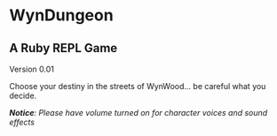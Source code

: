 # WynDungeon

## A Ruby REPL Game

Version 0.01

Choose your destiny in the streets of WynWood... be careful what you decide.

_**Notice**: Please have volume turned on for character voices and sound effects_



